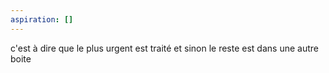 ```yaml
---
aspiration: []
---
```

c'est à dire que le plus urgent est traité et sinon le reste est dans une autre boite
